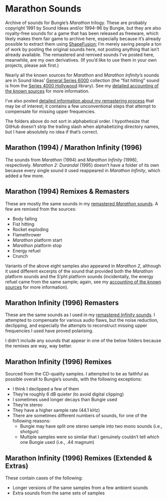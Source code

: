 # Marathon Sounds
Archive of sounds for Bungie’s *Marathon* trilogy. These are probably copyright 1991 by Sound Ideas and/or 1994-96 by Bungie, but they are also royalty-free sounds for a game that has been released as freeware, which likely makes them fair game to archive here, especially because it’s already possible to extract them using [ShapeFusion](https://github.com/treellama/shapefusion/releases); I’m merely saving people a ton of work by posting the original sounds here, not posting anything that isn’t already available. The remastered and remixed sounds I’ve posted here, meanwhile, are my own derivatives. (If you’d like to use them in your own projects, please ask first.)

Nearly all the known sources for *Marathon* and *Marathon Infinity*’s sounds are in Sound Ideas’ [General Series 6000](https://www.sound-ideas.com/Product/42/The-Original-General-Series-6000-Sound-Effect-Library) collection (the “fist hitting” sound is from the [Series 4000 Hollywood](https://www.sound-ideas.com/Product/414/Series-4000-Hollywood-Sound-Effects-Library) library). See my [detailed accounting of the known sources](https://aaronfreed.github.io/marathonsounds.html) for more information.

I’ve also posted [detailed information about my remastering process](https://aaronfreed.github.io/remastering.html) that may be of interest; it contains a few unconventional steps that attempt to compensate for missing upper frequencies.

The folders above do not sort in alphabetical order. I hypothesize that GitHub doesn’t strip the trailing slash when alphabetizing directory names, but I have absolutely no idea if that’s correct.

## Marathon (1994) / Marathon Infinity (1996) ##
The sounds from *Marathon* (1994) and *Marathon Infinity* (1996), respectively. *Marathon 2: Durandal* (1995) doesn’t have a folder of its own because every single sound it used reappeared in *Marathon Infinity*, which added a few more.

## Marathon (1994) Remixes & Remasters ##
These are mostly the same sounds in my [remastered *Marathon* sounds](https://simplici7y.com/items/marathon-1-remastered-sounds-2/). A few are remixed from the sources:
* Body falling
* Fist hitting
* Rocket exploding
* Flamethrower
* *Marathon* platform start
* *Marathon* platform stop
* Energy refuel
* Crunch
  
Variants of the above eight samples also appeared in *Marathon 2*, although it used different excerpts of the sound that provided both the *Marathon* platform sounds and the S’pht platform sounds (incidentally, the energy refuel came from the same sample; again, see my [accounting of the known sources](https://aaronfreed.github.io/marathonsounds.html) for more information).

## Marathon Infinity (1996) Remasters ##
These are the same sounds as I used in my [remastered *Infinity* sounds](https://simplici7y.com/items/remastered-sounds-for-marathon-infinity/). I attempted to compensate for various audio flaws, but the noise reduction, declipping, and especially the attempts to reconstruct missing upper frequencies I used have proved polarising.

I didn’t include any sounds that appear in one of the below folders because the remixes are way, way better.

## Marathon Infinity (1996) Remixes ##
Sourced from the CD-quality samples. I attempted to be as faithful as possible overall to Bungie’s sounds, with the following exceptions:
*	I think I declipped a few of them
*	They’re roughly 6 dB quieter (to avoid digital clipping)
*	I sometimes used longer decays than Bungie used
*	They’re stereo
*	They have a higher sample rate (44.1 kHz)
*	There are sometimes different numbers of sounds, for one of the following reasons:
	*	Bungie may have split one stereo sample into two mono sounds (i.e., shotgun)
	*	Multiple samples were so similar that I genuinely couldn’t tell which one Bungie used (i.e., .44 magnum)

## Marathon Infinity (1996) Remixes (Extended & Extras) ##
These contain cases of the following:
* Longer versions of the same samples from a few ambient sounds
* Extra sounds from the same sets of samples

